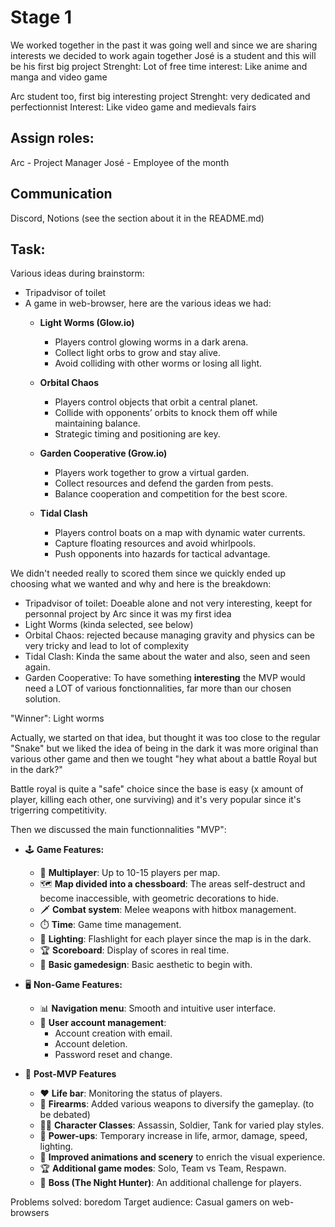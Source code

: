 # Stage 1

We worked together in the past it was going well and since we are sharing interests we decided to work again together
José is a student and this will be his first big project
Strenght: Lot of free time
interest: Like anime and manga and video game

Arc student too, first big interesting project
Strenght: very dedicated and perfectionnist
Interest: Like video game and medievals fairs

## Assign roles:

Arc - Project Manager
José - Employee of the month 

## Communication

Discord, Notions (see the section about it in the README.md)

## Task:

Various ideas during brainstorm:
- Tripadvisor of toilet
- A game in web-browser, here are the various ideas we had:
  -  **Light Worms (Glow.io)**  
     - Players control glowing worms in a dark arena.  
     - Collect light orbs to grow and stay alive.  
     - Avoid colliding with other worms or losing all light.

  - **Orbital Chaos**  
     - Players control objects that orbit a central planet.  
     - Collide with opponents’ orbits to knock them off while maintaining balance.  
     - Strategic timing and positioning are key.

  - **Garden Cooperative (Grow.io)**  
     - Players work together to grow a virtual garden.  
     - Collect resources and defend the garden from pests.  
     - Balance cooperation and competition for the best score.

  - **Tidal Clash**  
     - Players control boats on a map with dynamic water currents.  
     - Capture floating resources and avoid whirlpools.  
     - Push opponents into hazards for tactical advantage.

We didn't needed really to scored them since we quickly ended up choosing what we wanted and why and here is the breakdown:

- Tripadvisor of toilet: Doeable alone and not very interesting, keept for personnal project by Arc since it was my first idea
- Light Worms (kinda selected, see below)
- Orbital Chaos: rejected because managing gravity and physics can be very tricky and lead to lot of complexity
- Tidal Clash: Kinda the same about the water and also, seen and seen again.
- Garden Cooperative: To have something **interesting** the MVP would need a LOT of various fonctionnalities, far more than our chosen solution.

"Winner": Light worms

Actually, we started on that idea, but thought it was too close to the regular "Snake" but we liked the idea of  being in the dark it was more original than various other game and then we tought "hey what about a battle Royal but in the dark?"

Battle royal is quite a "safe" choice since the base is easy (x amount of player, killing each other, one surviving) and it's very popular since it's trigerring competitivity.

Then we discussed the main functionnalities "MVP":

- 🕹️ **Game Features:**
  - 👥 **Multiplayer**: Up to 10-15 players per map.
  - 🗺️ **Map divided into a chessboard**: The areas self-destruct and become inaccessible, with geometric decorations to hide.
  - 🗡️ **Combat system**: Melee weapons with hitbox management.
  - ⏱️ **Time**: Game time management.
  - 🔦 **Lighting**: Flashlight for each player since the map is in the dark.
  - 🏆 **Scoreboard**: Display of scores in real time.
  - 🎨 **Basic gamedesign**: Basic aesthetic to begin with.
  
- 🖥️ **Non-Game Features:**
  - 📊 **Navigation menu**: Smooth and intuitive user interface.
  - 🔐 **User account management**:
    - Account creation with email.
    - Account deletion.
    - Password reset and change.

- 🚀 **Post-MVP Features**
  - ❤️ **Life bar**: Monitoring the status of players.
  - 🔫 **Firearms**: Added various weapons to diversify the gameplay. (to be debated)
  - 👨‍🚀 **Character Classes**: Assassin, Soldier, Tank for varied play styles.
  - 💪 **Power-ups**: Temporary increase in life, armor, damage, speed, lighting.
  - 🎵 **Improved animations and scenery** to enrich the visual experience.
  - 🏆 **Additional game modes**: Solo, Team vs Team, Respawn.
  - 👹 **Boss (The Night Hunter)**: An additional challenge for players.

Problems solved: boredom
Target audience: Casual gamers on web-browsers